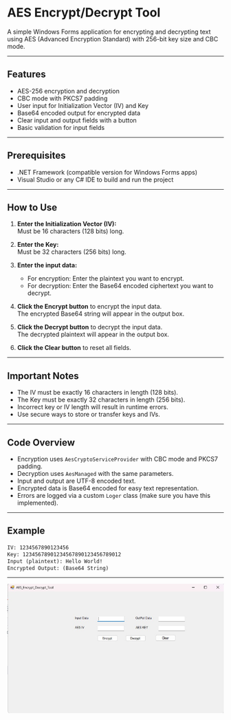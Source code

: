 # AES Encrypt/Decrypt Tool

A simple Windows Forms application for encrypting and decrypting text using AES (Advanced Encryption Standard) with 256-bit key size and CBC mode.

---

## Features

- AES-256 encryption and decryption
- CBC mode with PKCS7 padding
- User input for Initialization Vector (IV) and Key
- Base64 encoded output for encrypted data
- Clear input and output fields with a button
- Basic validation for input fields

---

## Prerequisites

- .NET Framework (compatible version for Windows Forms apps)
- Visual Studio or any C# IDE to build and run the project

---

## How to Use

1. **Enter the Initialization Vector (IV):**  
   Must be 16 characters (128 bits) long.

2. **Enter the Key:**  
   Must be 32 characters (256 bits) long.

3. **Enter the input data:**  
   - For encryption: Enter the plaintext you want to encrypt.  
   - For decryption: Enter the Base64 encoded ciphertext you want to decrypt.

4. **Click the Encrypt button** to encrypt the input data.  
   The encrypted Base64 string will appear in the output box.

5. **Click the Decrypt button** to decrypt the input data.  
   The decrypted plaintext will appear in the output box.

6. **Click the Clear button** to reset all fields.

---

## Important Notes

- The IV must be exactly 16 characters in length (128 bits).  
- The Key must be exactly 32 characters in length (256 bits).  
- Incorrect key or IV length will result in runtime errors.  
- Use secure ways to store or transfer keys and IVs.

---

## Code Overview

- Encryption uses `AesCryptoServiceProvider` with CBC mode and PKCS7 padding.  
- Decryption uses `AesManaged` with the same parameters.  
- Input and output are UTF-8 encoded text.  
- Encrypted data is Base64 encoded for easy text representation.  
- Errors are logged via a custom `Loger` class (make sure you have this implemented).

---

## Example

```plaintext
IV: 1234567890123456
Key: 12345678901234567890123456789012
Input (plaintext): Hello World!
Encrypted Output: (Base64 String)
```

---

![AESTool](./AES_Encrypt_Decrypt_Tool/docs/AESTool.jpg)
